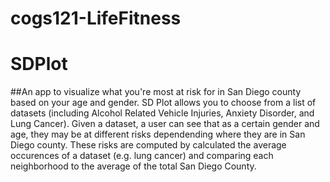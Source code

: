 # cogs121-LifeFitness
# SDPlot
##An app to visualize what you're most at risk for in San Diego county based on your age and gender.
SD Plot allows you to choose from a list of datasets (including Alcohol Related Vehicle Injuries, Anxiety Disorder, and Lung Cancer). Given a dataset, a user can see that as a certain gender and age, they may be at different risks dependending where they are in San Diego county. These risks are computed by calculated the average occurences of a dataset (e.g. lung cancer) and comparing each neighborhood to the average of the total San Diego County.